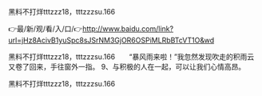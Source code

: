 黑料不打烊tttzzz18，tttzzzsu.166

👉最/新/观/看/入/口/👉http://www.baidu.com/link?url=jHz8AcivB1yuSpc8sJSrNM3GjOR6OSPiMLRbBTcVT1O&wd

黑料不打烊tttzzz18，tttzzzsu.166　　“暴风雨来啦！”我忽然发现吹走的积雨云又卷了回来，手往窗外一指。
	9、与积极的人在一起，可以让我们心情高昂。


黑料不打烊tttzzz18，tttzzzsu.166
